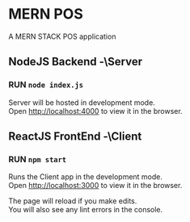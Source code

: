 # MERN POS 
A MERN STACK POS application

## NodeJS Backend    -\Server

### RUN `node index.js`
Server will be hosted in development mode.\
Open [http://localhost:4000](http://localhost:4000) to view it in the browser.


## ReactJS FrontEnd  -\Client
### RUN `npm start`
Runs the Client app in the development mode.\
Open [http://localhost:3000](http://localhost:3000) to view it in the browser.

The page will reload if you make edits.\
You will also see any lint errors in the console.
